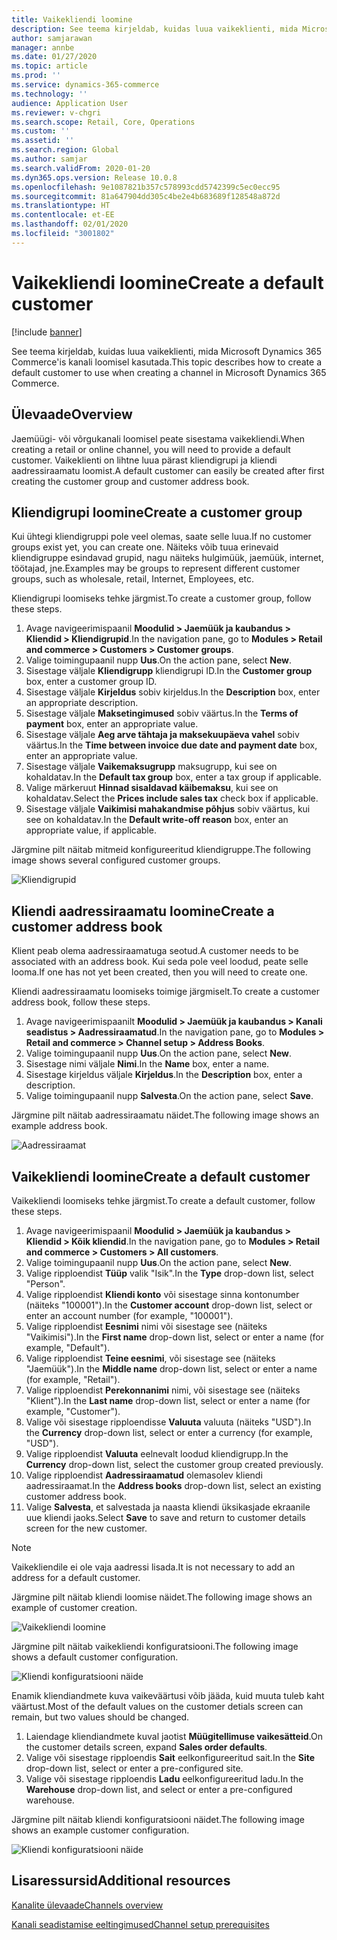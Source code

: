 ```yaml
---
title: Vaikekliendi loomine
description: See teema kirjeldab, kuidas luua vaikeklienti, mida Microsoft Dynamics 365 Commerce'is kanali loomisel kasutada.
author: samjarawan
manager: annbe
ms.date: 01/27/2020
ms.topic: article
ms.prod: ''
ms.service: dynamics-365-commerce
ms.technology: ''
audience: Application User
ms.reviewer: v-chgri
ms.search.scope: Retail, Core, Operations
ms.custom: ''
ms.assetid: ''
ms.search.region: Global
ms.author: samjar
ms.search.validFrom: 2020-01-20
ms.dyn365.ops.version: Release 10.0.8
ms.openlocfilehash: 9e1087821b357c578993cdd5742399c5ec0ecc95
ms.sourcegitcommit: 81a647904dd305c4be2e4b683689f128548a872d
ms.translationtype: HT
ms.contentlocale: et-EE
ms.lasthandoff: 02/01/2020
ms.locfileid: "3001802"
---
```

# <a name="create-a-default-customer"></a><span data-ttu-id="9228a-103">Vaikekliendi loomine</span><span class="sxs-lookup"><span data-stu-id="9228a-103">Create a default customer</span></span>


[!include [banner](includes/banner.md)]

<span data-ttu-id="9228a-104">See teema kirjeldab, kuidas luua vaikeklienti, mida Microsoft Dynamics 365 Commerce'is kanali loomisel kasutada.</span><span class="sxs-lookup"><span data-stu-id="9228a-104">This topic describes how to create a default customer to use when creating a channel in Microsoft Dynamics 365 Commerce.</span></span>

## <a name="overview"></a><span data-ttu-id="9228a-105">Ülevaade</span><span class="sxs-lookup"><span data-stu-id="9228a-105">Overview</span></span>

<span data-ttu-id="9228a-106">Jaemüügi- või võrgukanali loomisel peate sisestama vaikekliendi.</span><span class="sxs-lookup"><span data-stu-id="9228a-106">When creating a retail or online channel, you will need to provide a default customer.</span></span> <span data-ttu-id="9228a-107">Vaikeklienti on lihtne luua pärast kliendigrupi ja kliendi aadressiraamatu loomist.</span><span class="sxs-lookup"><span data-stu-id="9228a-107">A default customer can easily be created after first creating the customer group and customer address book.</span></span>

## <a name="create-a-customer-group"></a><span data-ttu-id="9228a-108">Kliendigrupi loomine</span><span class="sxs-lookup"><span data-stu-id="9228a-108">Create a customer group</span></span>

<span data-ttu-id="9228a-109">Kui ühtegi kliendigruppi pole veel olemas, saate selle luua.</span><span class="sxs-lookup"><span data-stu-id="9228a-109">If no customer groups exist yet, you can create one.</span></span> <span data-ttu-id="9228a-110">Näiteks võib tuua erinevaid kliendigruppe esindavad grupid, nagu näiteks hulgimüük, jaemüük, internet, töötajad, jne.</span><span class="sxs-lookup"><span data-stu-id="9228a-110">Examples may be groups to represent different customer groups, such as wholesale, retail, Internet, Employees, etc.</span></span>

<span data-ttu-id="9228a-111">Kliendigrupi loomiseks tehke järgmist.</span><span class="sxs-lookup"><span data-stu-id="9228a-111">To create a customer group, follow these steps.</span></span>

1. <span data-ttu-id="9228a-112">Avage navigeerimispaanil **Moodulid \> Jaemüük ja kaubandus \> Kliendid \> Kliendigrupid**.</span><span class="sxs-lookup"><span data-stu-id="9228a-112">In the navigation pane, go to **Modules \> Retail and commerce \> Customers \> Customer groups**.</span></span>
1. <span data-ttu-id="9228a-113">Valige toimingupaanil nupp **Uus**.</span><span class="sxs-lookup"><span data-stu-id="9228a-113">On the action pane, select **New**.</span></span>
1. <span data-ttu-id="9228a-114">Sisestage väljale **Kliendigrupp** kliendigrupi ID.</span><span class="sxs-lookup"><span data-stu-id="9228a-114">In the **Customer group** box, enter a customer group ID.</span></span>
1. <span data-ttu-id="9228a-115">Sisestage väljale **Kirjeldus** sobiv kirjeldus.</span><span class="sxs-lookup"><span data-stu-id="9228a-115">In the **Description** box, enter an appropriate description.</span></span>
1. <span data-ttu-id="9228a-116">Sisestage väljale **Maksetingimused** sobiv väärtus.</span><span class="sxs-lookup"><span data-stu-id="9228a-116">In the **Terms of payment** box, enter an appropriate value.</span></span>
1. <span data-ttu-id="9228a-117">Sisestage väljale **Aeg arve tähtaja ja maksekuupäeva vahel** sobiv väärtus.</span><span class="sxs-lookup"><span data-stu-id="9228a-117">In the **Time between invoice due date and payment date** box, enter an appropriate value.</span></span>
1. <span data-ttu-id="9228a-118">Sisestage väljale **Vaikemaksugrupp** maksugrupp, kui see on kohaldatav.</span><span class="sxs-lookup"><span data-stu-id="9228a-118">In the **Default tax group** box, enter a tax group if applicable.</span></span>
1. <span data-ttu-id="9228a-119">Valige märkeruut **Hinnad sisaldavad käibemaksu**, kui see on kohaldatav.</span><span class="sxs-lookup"><span data-stu-id="9228a-119">Select the **Prices include sales tax** check box if applicable.</span></span>
1. <span data-ttu-id="9228a-120">Sisestage väljale **Vaikimisi mahakandmise põhjus** sobiv väärtus, kui see on kohaldatav.</span><span class="sxs-lookup"><span data-stu-id="9228a-120">In the **Default write-off reason** box, enter an appropriate value, if applicable.</span></span>

<span data-ttu-id="9228a-121">Järgmine pilt näitab mitmeid konfigureeritud kliendigruppe.</span><span class="sxs-lookup"><span data-stu-id="9228a-121">The following image shows several configured customer groups.</span></span>

![Kliendigrupid](media/customer-groups.png)

## <a name="create-a-customer-address-book"></a><span data-ttu-id="9228a-123">Kliendi aadressiraamatu loomine</span><span class="sxs-lookup"><span data-stu-id="9228a-123">Create a customer address book</span></span>

<span data-ttu-id="9228a-124">Klient peab olema aadressiraamatuga seotud.</span><span class="sxs-lookup"><span data-stu-id="9228a-124">A customer needs to be associated with an address book.</span></span> <span data-ttu-id="9228a-125">Kui seda pole veel loodud, peate selle looma.</span><span class="sxs-lookup"><span data-stu-id="9228a-125">If one has not yet been created, then you will need to create one.</span></span>

<span data-ttu-id="9228a-126">Kliendi aadressiraamatu loomiseks toimige järgmiselt.</span><span class="sxs-lookup"><span data-stu-id="9228a-126">To create a customer address book, follow these steps.</span></span>

1. <span data-ttu-id="9228a-127">Avage navigeerimispaanilt **Moodulid \> Jaemüük ja kaubandus \> Kanali seadistus \> Aadressiraamatud**.</span><span class="sxs-lookup"><span data-stu-id="9228a-127">In the navigation pane, go to **Modules \> Retail and commerce \> Channel setup \> Address Books**.</span></span>
1. <span data-ttu-id="9228a-128">Valige toimingupaanil nupp **Uus**.</span><span class="sxs-lookup"><span data-stu-id="9228a-128">On the action pane, select **New**.</span></span>
1. <span data-ttu-id="9228a-129">Sisestage nimi väljale **Nimi**.</span><span class="sxs-lookup"><span data-stu-id="9228a-129">In the **Name** box, enter a name.</span></span>
1. <span data-ttu-id="9228a-130">Sisestage kirjeldus väljale **Kirjeldus**.</span><span class="sxs-lookup"><span data-stu-id="9228a-130">In the **Description** box, enter a description.</span></span>
1. <span data-ttu-id="9228a-131">Valige toimingupaanil nupp **Salvesta**.</span><span class="sxs-lookup"><span data-stu-id="9228a-131">On the action pane, select **Save**.</span></span>

<span data-ttu-id="9228a-132">Järgmine pilt näitab aadressiraamatu näidet.</span><span class="sxs-lookup"><span data-stu-id="9228a-132">The following image shows an example address book.</span></span>

![Aadressiraamat](media/address-book.png)

## <a name="create-a-default-customer"></a><span data-ttu-id="9228a-134">Vaikekliendi loomine</span><span class="sxs-lookup"><span data-stu-id="9228a-134">Create a default customer</span></span>

<span data-ttu-id="9228a-135">Vaikekliendi loomiseks tehke järgmist.</span><span class="sxs-lookup"><span data-stu-id="9228a-135">To create a default customer, follow these steps.</span></span>

1. <span data-ttu-id="9228a-136">Avage navigeerimispaanil **Moodulid \> Jaemüük ja kaubandus \> Kliendid \> Kõik kliendid**.</span><span class="sxs-lookup"><span data-stu-id="9228a-136">In the navigation pane, go to **Modules \> Retail and commerce \> Customers \> All customers**.</span></span>
1. <span data-ttu-id="9228a-137">Valige toimingupaanil nupp **Uus**.</span><span class="sxs-lookup"><span data-stu-id="9228a-137">On the action pane, select **New**.</span></span>
1. <span data-ttu-id="9228a-138">Valige ripploendist **Tüüp** valik "Isik".</span><span class="sxs-lookup"><span data-stu-id="9228a-138">In the **Type** drop-down list, select "Person".</span></span>
1. <span data-ttu-id="9228a-139">Valige ripploendist **Kliendi konto** või sisestage sinna kontonumber (näiteks "100001").</span><span class="sxs-lookup"><span data-stu-id="9228a-139">In the **Customer account** drop-down list, select or enter an account number (for example, "100001").</span></span>
1. <span data-ttu-id="9228a-140">Valige ripploendist **Eesnimi** nimi või sisestage see (näiteks "Vaikimisi").</span><span class="sxs-lookup"><span data-stu-id="9228a-140">In the **First name** drop-down list, select or enter a name (for example, "Default").</span></span>
1. <span data-ttu-id="9228a-141">Valige ripploendist **Teine eesnimi**, või sisestage see (näiteks "Jaemüük").</span><span class="sxs-lookup"><span data-stu-id="9228a-141">In the **Middle name** drop-down list, select or enter a name (for example, "Retail").</span></span>
1. <span data-ttu-id="9228a-142">Valige ripploendist **Perekonnanimi** nimi, või sisestage see (näiteks "Klient").</span><span class="sxs-lookup"><span data-stu-id="9228a-142">In the **Last name** drop-down list, select or enter a name (for example, "Customer").</span></span>
1. <span data-ttu-id="9228a-143">Valige või sisestage ripploendisse **Valuuta** valuuta (näiteks "USD").</span><span class="sxs-lookup"><span data-stu-id="9228a-143">In the **Currency** drop-down list, select or enter a currency (for example, "USD").</span></span>
1. <span data-ttu-id="9228a-144">Valige ripploendist **Valuuta** eelnevalt loodud kliendigrupp.</span><span class="sxs-lookup"><span data-stu-id="9228a-144">In the **Currency** drop-down list, select the customer group created previously.</span></span>
1. <span data-ttu-id="9228a-145">Valige ripploendist **Aadressiraamatud** olemasolev kliendi aadressiraamat.</span><span class="sxs-lookup"><span data-stu-id="9228a-145">In the **Address books**  drop-down list, select an existing customer address book.</span></span>
1. <span data-ttu-id="9228a-146">Valige **Salvesta**, et salvestada ja naasta kliendi üksikasjade ekraanile uue kliendi jaoks.</span><span class="sxs-lookup"><span data-stu-id="9228a-146">Select **Save** to save and return to customer details screen for the new customer.</span></span>

> [!NOTE]
> <span data-ttu-id="9228a-147">Vaikekliendile ei ole vaja aadressi lisada.</span><span class="sxs-lookup"><span data-stu-id="9228a-147">It is not necessary to add an address for a default customer.</span></span>

<span data-ttu-id="9228a-148">Järgmine pilt näitab kliendi loomise näidet.</span><span class="sxs-lookup"><span data-stu-id="9228a-148">The following image shows an example of customer creation.</span></span>

![Vaikekliendi loomine](media/default-customer-creation.png)

<span data-ttu-id="9228a-150">Järgmine pilt näitab vaikekliendi konfiguratsiooni.</span><span class="sxs-lookup"><span data-stu-id="9228a-150">The following image shows a default customer configuration.</span></span>

![Kliendi konfiguratsiooni näide](media/default-customer-configuration1.png)

<span data-ttu-id="9228a-152">Enamik kliendiandmete kuva vaikeväärtusi võib jääda, kuid muuta tuleb kaht väärtust.</span><span class="sxs-lookup"><span data-stu-id="9228a-152">Most of the default values on the customer detials screen can remain, but two values should be changed.</span></span>

1. <span data-ttu-id="9228a-153">Laiendage kliendiandmete kuval jaotist **Müügitellimuse vaikesätteid**.</span><span class="sxs-lookup"><span data-stu-id="9228a-153">On the customer details screen, expand **Sales order defaults**.</span></span>
1. <span data-ttu-id="9228a-154">Valige või sisestage ripploendis **Sait** eelkonfigureeritud sait.</span><span class="sxs-lookup"><span data-stu-id="9228a-154">In the **Site** drop-down list, select or enter a pre-configured site.</span></span>
1. <span data-ttu-id="9228a-155">Valige või sisestage ripploendis **Ladu** eelkonfigureeritud ladu.</span><span class="sxs-lookup"><span data-stu-id="9228a-155">In the **Warehouse** drop-down list, and select or enter a pre-configured warehouse.</span></span>

<span data-ttu-id="9228a-156">Järgmine pilt näitab kliendi konfiguratsiooni näidet.</span><span class="sxs-lookup"><span data-stu-id="9228a-156">The following image shows an example customer configuration.</span></span>

![Kliendi konfiguratsiooni näide](media/default-customer-configuration2.png)

## <a name="additional-resources"></a><span data-ttu-id="9228a-158">Lisaressursid</span><span class="sxs-lookup"><span data-stu-id="9228a-158">Additional resources</span></span>

[<span data-ttu-id="9228a-159">Kanalite ülevaade</span><span class="sxs-lookup"><span data-stu-id="9228a-159">Channels overview</span></span>](channels-overview.md)

[<span data-ttu-id="9228a-160">Kanali seadistamise eeltingimused</span><span class="sxs-lookup"><span data-stu-id="9228a-160">Channel setup prerequisites</span></span>](channels-prerequisites.md)
